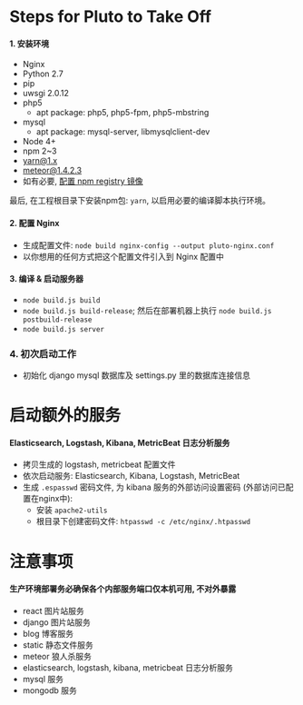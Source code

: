 # Steps for Pluto to Take Off

#### 1. 安装环境

- Nginx
- Python 2.7
- pip
- uwsgi 2.0.12
- php5
  - apt package: php5, php5-fpm, php5-mbstring
- mysql
  - apt package: mysql-server, libmysqlclient-dev
- Node 4+
- npm 2~3
- yarn@1.x
- meteor@1.4.2.3
- 如有必要, [配置 npm registry 镜像](https://github.com/adventure-yunfei/easy-git-npm-tools.git)

最后, 在工程根目录下安装npm包: `yarn`, 以启用必要的编译脚本执行环境。

#### 2. 配置 Nginx

- 生成配置文件: `node build nginx-config --output pluto-nginx.conf`
- 以你想用的任何方式把这个配置文件引入到 Nginx 配置中

#### 3. 编译 & 启动服务器

- `node build.js build`
- `node build.js build-release`; 然后在部署机器上执行 `node build.js postbuild-release`
- `node build.js server`

### 4. 初次启动工作

- 初始化 django mysql 数据库及 settings.py 里的数据库连接信息

# 启动额外的服务

#### Elasticsearch, Logstash, Kibana, MetricBeat 日志分析服务

- 拷贝生成的 logstash, metricbeat 配置文件
- 依次启动服务: Elasticsearch, Kibana, Logstash, MetricBeat
- 生成 `.espasswd` 密码文件, 为 kibana 服务的外部访问设置密码 (外部访问已配置在nginx中):
    - 安装 `apache2-utils`
    - 根目录下创建密码文件: `htpasswd -c /etc/nginx/.htpasswd`

# 注意事项

#### 生产环境部署务必确保各个内部服务端口仅本机可用, 不对外暴露

- react 图片站服务
- django 图片站服务
- blog 博客服务
- static 静态文件服务
- meteor 狼人杀服务
- elasticsearch, logstash, kibana, metricbeat 日志分析服务
- mysql 服务
- mongodb 服务

